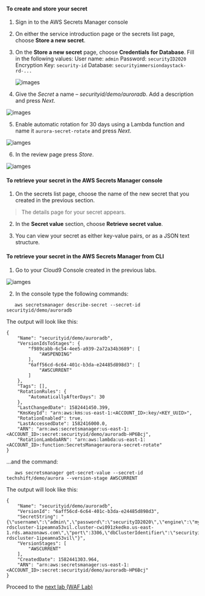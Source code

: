 #### To create and store your secret

1) Sign in to the AWS Secrets Manager console

2) On either the service introduction page or the secrets list page,
    choose **Store a new secret**.

3) On the **Store a new secret** page, choose **Credentials for Database**.
    Fill in the following values: 
    User name: `admin`
    Password: `securityID2020`
    Encryption Key: `security-id`
    Database: `securityimmersiondaystack-rd-...`
    
    ![images](images/62ee37a962c8d96713af8b33f510fe6d.png)

4)  Give the *Secret* a name – *securityid/demo/auroradb*. Add a description and
    press *Next*.

![images](images/8625b77cdb1bb9b3ac03fb8c97b92836.png)

5)  Enable automatic rotation for 30 days using a Lambda function and name it
    `aurora-secret-rotate` and press *Next*.

![iamges](images/6b319d5df7d49e8c19e7b662969e2954.png)

6)  In the review page press *Store*.

![iamges](images/5394a066ef14f52afd154cf9e8bdf262.png)

#### To retrieve your secret in the AWS Secrets Manager console

1) On the secrets list page, choose the name of the new secret that you created
    in the previous section.

>   The details page for your secret appears.

2) In the **Secret value** section, choose **Retrieve secret value**.

3) You can view your secret as either key-value pairs, or as a JSON text
    structure.

#### To retrieve your secret in the AWS Secrets Manager from CLI

1) Go to your Cloud9 Console created in the previous labs.

![iamges](images/aac310e46025be2783c389fae31b32b3.png)

2)  In the console type the following commands:

```
   aws secretsmanager describe-secret --secret-id securityid/demo/auroradb

```

The output will look like this:

```
{
    "Name": "securityid/demo/auroradb", 
    "VersionIdsToStages": {
        "f989cabb-6c54-4ee5-a939-2a72a34b3689": [
            "AWSPENDING"
        ], 
        "6aff56cd-6c64-401c-b3da-e24485d898d3": [
            "AWSCURRENT"
        ]
    }, 
    "Tags": [], 
    "RotationRules": {
        "AutomaticallyAfterDays": 30
    }, 
    "LastChangedDate": 1582441450.399, 
    "KmsKeyId": "arn:aws:kms:us-east-1:<ACCOUNT_ID>:key/<KEY_UUID>", 
    "RotationEnabled": true, 
    "LastAccessedDate": 1582416000.0, 
    "ARN": "arn:aws:secretsmanager:us-east-1:<ACCOUNT_ID>:secret:securityid/demo/auroradb-HP6Bcj", 
    "RotationLambdaARN": "arn:aws:lambda:us-east-1:<ACCOUNT_ID>:function:SecretsManageraurora-secret-rotate"
}
```
...and the command:

```
   aws secretsmanager get-secret-value --secret-id techshift/demo/aurora --version-stage AWSCURRENT
```
The output will look like this:

```
{
    "Name": "securityid/demo/auroradb", 
    "VersionId": "6aff56cd-6c64-401c-b3da-e24485d898d3", 
    "SecretString": "{\"username\":\"admin\",\"password\":\"securityID2020\",\"engine\":\"mysql\",\"host\":\"securityimmersiondaystack-rdscluster-1ipeamna53vil.cluster-cwi091zkedko.us-east-1.rds.amazonaws.com\",\"port\":3306,\"dbClusterIdentifier\":\"securityimmersiondaystack-rdscluster-1ipeamna53vil\"}", 
    "VersionStages": [
        "AWSCURRENT"
    ], 
    "CreatedDate": 1582441303.964, 
    "ARN": "arn:aws:secretsmanager:us-east-1:<ACCOUNT_ID>:secret:securityid/demo/auroradb-HP6Bcj"
}
```

Proceed to the [next lab (WAF Lab)](../06-WAF-Lab/README.md)
